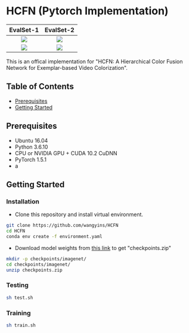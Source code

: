 # HCFN (Pytorch Implementation)

EvalSet-1            |  EvalSet-2
:-------------------------:|:-------------------------:
![](https://github.com/wangyins/HCFN/blob/main/sample_videos/outputs/case1.gif)  |  ![](https://github.com/wangyins/HCFN/blob/main/sample_videos/outputs/case2.gif)
![](https://github.com/wangyins/HCFN/blob/main/sample_videos/outputs/case3.gif)  |  ![](https://github.com/wangyins/HCFN/blob/main/sample_videos/outputs/case4.gif)

This is an offical implementation for "HCFN: A Hierarchical Color Fusion Network for Exemplar-based Video Colorization".
## Table of Contents

- [Prerequisites](#Prerequisites)
- [Getting Started](#Getting-Started)

## Prerequisites
- Ubuntu 16.04
- Python 3.6.10
- CPU or NVIDIA GPU + CUDA 10.2 CuDNN
- PyTorch 1.5.1
- a

## Getting Started

### Installation
- Clone this repository and install virtual environment.
```bash
git clone https://github.com/wangyins/HCFN
cd HCFN
conda env create -f environment.yaml
```
- Download model weights from <a href="https://drive.google.com/file/d/1r2SY8j8lzuN7vyzYjlehSy-Tsw05RKdl/view?usp=sharing">this link</a> to get "checkpoints.zip"
```bash
mkdir -p checkpoints/imagenet/
cd checkpoints/imagenet/
unzip checkpoints.zip
```
### Testing
```bash
sh test.sh
```
### Training
```bash
sh train.sh
```
